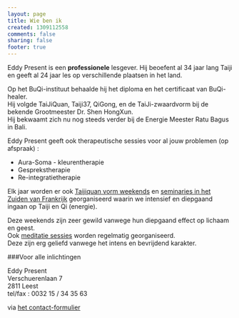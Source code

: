 ```yaml
--- 
layout: page
title: Wie ben ik
created: 1309112558
comments: false
sharing: false
footer: true
---
```


Eddy Present is een **professionele** lesgever. Hij beoefent al 34 jaar lang Taiji en geeft al 24 jaar les op verschillende plaatsen in het land.

Op het BuQi-instituut behaalde hij het diploma en het certificaat van BuQi-healer.  
Hij volgde TaiJiQuan, Taiji37, QiGong, en de TaiJi-zwaardvorm bij de bekende Grootmeester Dr. Shen HongXun.  
Hij bekwaamt zich nu nog steeds verder bij de Energie Meester Ratu Bagus in Bali.

Eddy Present geeft ook therapeutische sessies voor al jouw problemen (op afspraak) :

* Aura-Soma - kleurentherapie
* Gesprekstherapie
* Re-integratietherapie

Elk jaar worden er ook [Taijiquan vorm weekends](/taijiquan/vorm-weekends.html) en [seminaries in het Zuiden van Frankrijk](/taijiquan/stages-zuid-frankrijk.html) georganiseerd waarin we intensief en diepgaand ingaan op Taiji en Qi (energie).

Deze weekends zijn zeer gewild vanwege hun diepgaand effect op lichaam en geest.  
Ook [meditatie sessies](taijiquan/meditatie.html) worden regelmatig georganiseerd.  
Deze zijn erg geliefd vanwege het intens en bevrijdend karakter.<br />

###<a id="inlichtingen" name="inlichtingen"></a>Voor alle inlichtingen

Eddy Present  
Verschuerenlaan 7  
2811 Leest  
tel/fax : 0032 15 / 34 35 63    
<script type="text/javascript" language="javascript"><!-- 
{ coded = "iVVd.0giviC1@1ieiCi1.Pi" ;   key = "g6Wws8oQIlDUCb4VzX7pBRZYuTxvAqtyeJGmPSjr5k0NM239OEFnL1diHKchfa" ;  shift=coded.length ; link="" ; for (i=0; i<coded.length; i++) { if (key.indexOf(coded.charAt(i))==-1) { ltr = coded.charAt(i); link += (ltr); } else { ltr = (key.indexOf(coded.charAt(i))-shift+key.length) % key.length ; link += (key.charAt(ltr)) ;  } } document.write("email : <a href='mailto:"+link+"'>"+link+"</a> of via <a href='/contact.html'>het contact-formulier</a> ") } //--> </script> <noscript> via <a href="/contact.html">het contact-formulier</a></noscript> 

<!--
Email obfuscator script 2.1 by Tim Williams, University of Arizona
Random encryption key feature by Andrew Moulden, Site Engineering Ltd
This code is freeware provided these four comment lines remain intact
A wizard to generate this code is at http://www.jottings.com/obfuscator/
-->
